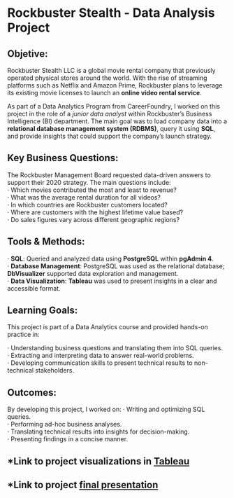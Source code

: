 # Rockbuster Stealth - Data Analysis Project  

## Objetive:  
Rockbuster Stealth LLC is a global movie rental company that previously operated physical stores around the world. With the rise of streaming platforms such as Netflix and Amazon Prime, Rockbuster plans to leverage its existing movie licenses to launch an **online video rental service**.  

As part of a Data Analytics Program from CareerFoundry, I worked on this project in the role of a *junior data analyst* within Rockbuster’s Business Intelligence (BI) department. The main goal was to load company data into a **relational database management system (RDBMS)**, query it using **SQL**, and provide insights that could support the company’s launch strategy.  


## Key Business Questions:
The Rockbuster Management Board requested data-driven answers to support their 2020 strategy. The main questions include:  
· Which movies contributed the most and least to revenue?  
· What was the average rental duration for all videos?  
· In which countries are Rockbuster customers located?  
· Where are customers with the highest lifetime value based?  
· Do sales figures vary across different geographic regions?  


## Tools & Methods: 
· **SQL**: Queried and analyzed data using **PostgreSQL** within **pgAdmin 4**.  
· **Database Management**: PostgreSQL was used as the relational database; **DbVisualizer** supported data exploration and management.  
· **Data Visualization**: **Tableau** was used to present insights in a clear and accessible format.  


## Learning Goals:
This project is part of a Data Analytics course and provided hands-on practice in:  

· Understanding business questions and translating them into SQL queries.  
· Extracting and interpreting data to answer real-world problems.  
· Developing communication skills to present technical results to non-technical stakeholders. 

## Outcomes:
By developing this project, I worked on: 
· Writing and optimizing SQL queries.  
· Performing ad-hoc business analyses.  
· Translating technical results into insights for decision-making.  
· Presenting findings in a concise manner.  

## *Link to project visualizations in [Tableau](https://public.tableau.com/app/profile/.lvaro.madrigal/viz/DataAnalyticsImmersionExercise3_10PresentingSQLResults/FilmsbyGenre)
## *Link to project [final presentation](https://github.com/MadrigalPaez/Rockbuster-Stealth_Data-Analysis-Project/blob/f04e68b6db04acd452203c7745ba8d2b5815b27c/Business%20Insights%20and%20Market%20Trends%20Presentation/Rockbuster%20Stealth%20-%20Business%20Insights%20and%20Market%20Trends%20Presentation.pdf)
